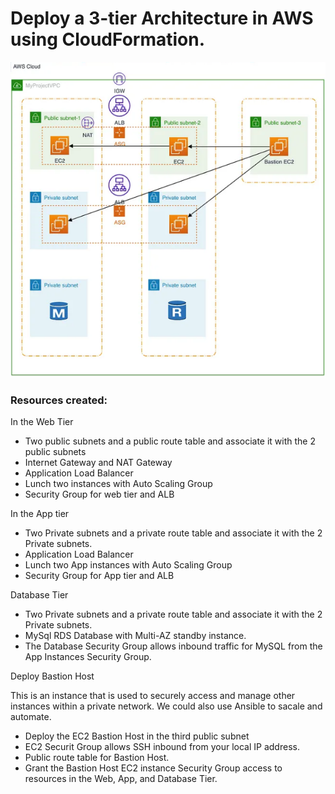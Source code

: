 
# Deploy a 3-tier Architecture in AWS using CloudFormation.


![Alt text](Screenshot%20from%202023-05-29%2022-04-26.png)


### Resources created:

In the Web Tier

* Two public subnets and a public route table and associate it with the 2 public subnets
* Internet Gateway and NAT Gateway
* Application Load Balancer
* Lunch two instances with Auto Scaling Group
* Security Group for web tier and ALB

In the App tier

* Two Private subnets and a private route table and associate it with the 2 Private subnets.
* Application Load Balancer
* Lunch two App instances with Auto Scaling Group
* Security Group for App tier and ALB

Database Tier

* Two Private subnets and a private route table and associate it with the 2 Private subnets.
* MySql RDS Database with Multi-AZ standby instance.
* The Database Security Group allows inbound traffic for MySQL from the App Instances Security Group.

Deploy Bastion Host 

This is an instance that is used to securely access and manage other instances within a private network. We could also use Ansible to sacale and automate.

* Deploy the EC2 Bastion Host in the third public subnet
* EC2 Securit Group allows SSH inbound from your local IP address.
* Public route table for Bastion Host.
* Grant the Bastion Host EC2 instance Security Group access to resources in the Web, App, and Database Tier.

